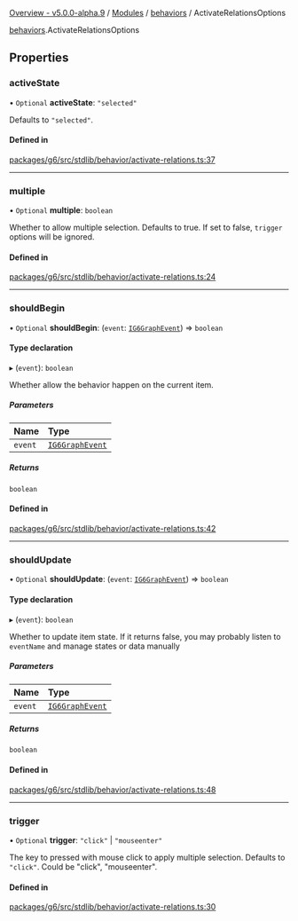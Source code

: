 [Overview - v5.0.0-alpha.9](../../README.md) / [Modules](../../modules.md) / [behaviors](../../modules/behaviors.md) / ActivateRelationsOptions

[behaviors](../../modules/behaviors.md).ActivateRelationsOptions

## Properties

### activeState

• `Optional` **activeState**: ``"selected"``

Defaults to `"selected"`.

#### Defined in

[packages/g6/src/stdlib/behavior/activate-relations.ts:37](https://github.com/antvis/G6/blob/4b803837a5/packages/g6/src/stdlib/behavior/activate-relations.ts#L37)

___

### multiple

• `Optional` **multiple**: `boolean`

Whether to allow multiple selection.
Defaults to true.
If set to false, `trigger` options will be ignored.

#### Defined in

[packages/g6/src/stdlib/behavior/activate-relations.ts:24](https://github.com/antvis/G6/blob/4b803837a5/packages/g6/src/stdlib/behavior/activate-relations.ts#L24)

___

### shouldBegin

• `Optional` **shouldBegin**: (`event`: [`IG6GraphEvent`](IG6GraphEvent.md)) => `boolean`

#### Type declaration

▸ (`event`): `boolean`

Whether allow the behavior happen on the current item.

##### Parameters

| Name | Type |
| :------ | :------ |
| `event` | [`IG6GraphEvent`](IG6GraphEvent.md) |

##### Returns

`boolean`

#### Defined in

[packages/g6/src/stdlib/behavior/activate-relations.ts:42](https://github.com/antvis/G6/blob/4b803837a5/packages/g6/src/stdlib/behavior/activate-relations.ts#L42)

___

### shouldUpdate

• `Optional` **shouldUpdate**: (`event`: [`IG6GraphEvent`](IG6GraphEvent.md)) => `boolean`

#### Type declaration

▸ (`event`): `boolean`

Whether to update item state.
If it returns false, you may probably listen to `eventName` and
manage states or data manually

##### Parameters

| Name | Type |
| :------ | :------ |
| `event` | [`IG6GraphEvent`](IG6GraphEvent.md) |

##### Returns

`boolean`

#### Defined in

[packages/g6/src/stdlib/behavior/activate-relations.ts:48](https://github.com/antvis/G6/blob/4b803837a5/packages/g6/src/stdlib/behavior/activate-relations.ts#L48)

___

### trigger

• `Optional` **trigger**: ``"click"`` \| ``"mouseenter"``

The key to pressed with mouse click to apply multiple selection.
Defaults to `"click"`.
Could be "click", "mouseenter".

#### Defined in

[packages/g6/src/stdlib/behavior/activate-relations.ts:30](https://github.com/antvis/G6/blob/4b803837a5/packages/g6/src/stdlib/behavior/activate-relations.ts#L30)
